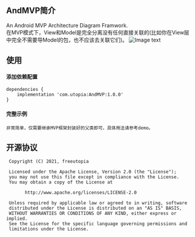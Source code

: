 ## AndMVP简介
An Android MVP Architecture Diagram Framwork.      
在MVP模式下，View和Model是完全分离没有任何直接关联的(比如你在View层中完全不需要导Model的包，也不应该去关联它们)。
![Image text](https://github.com/freeutopia/AndMVP/main/images/uml.jpg)
## 使用 

#### 添加依赖配置  
  
```
dependencies {
    implementation 'com.utopia:AndMVP:1.0.0'
}
```  

#### 完整示例
```
非常简单，仅需要继承MVP框架封装好的父类即可，具体用法请参考demo。
```  

## 开源协议
```
 Copyright (C) 2021, freeutopia
 
 Licensed under the Apache License, Version 2.0 (the "License");
 you may not use this file except in compliance with the License.
 You may obtain a copy of the License at

       http://www.apache.org/licenses/LICENSE-2.0

 Unless required by applicable law or agreed to in writing, software
 distributed under the License is distributed on an "AS IS" BASIS,
 WITHOUT WARRANTIES OR CONDITIONS OF ANY KIND, either express or implied.
 See the License for the specific language governing permissions and
 limitations under the License.
 ```
